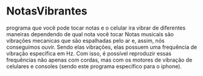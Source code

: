 # NotasVibrantes
programa que você pode tocar notas e o celular ira vibrar de diferentes maneiras dependendo de qual nota você tocar 
Notas musicais são vibrações mecanicas que são espalhadas pelo ar e, assim, nós conseguimos ouvir. Sendo elas vibrações, elas possuem uma frequência de vibração específica em Hz. Com isso, é possível reproduzir essas frequências não apenas com cordas, mas com os motores de vibração de celulares e consoles (sendo este programa específico para o iphone). 
